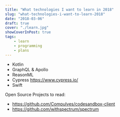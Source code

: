 ```yaml
---
title: "What technologies I want to learn in 2018"
slug: "what-technologies-i-want-to-learn-2018"
date: "2018-03-06"
draft: true
cover: "./learn.jpg"
showCoverInPost: true
tags:
    - learn
    - programming
    - plans
---
```



- Kotlin
- GraphQL & Apollo
- ReasonML
- Cypress https://www.cypress.io/
- Swift

Open Source Projects to read:

* https://github.com/CompuIves/codesandbox-client
* https://github.com/withspectrum/spectrum